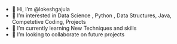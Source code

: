 - 👋 Hi, I’m @lokeshgajula
- 👀 I’m interested in Data Science , Python , Data Structures, Java, Competetive Coding, Projects
- 🌱 I’m currently learning New Techniques and skills
- 💞️ I’m looking to collaborate on future projects

<!---
lokeshgajula/lokeshgajula is a ✨ special ✨ repository because its `README.md` (this file) appears on your GitHub profile.
You can click the Preview link to take a look at your changes.
--->
